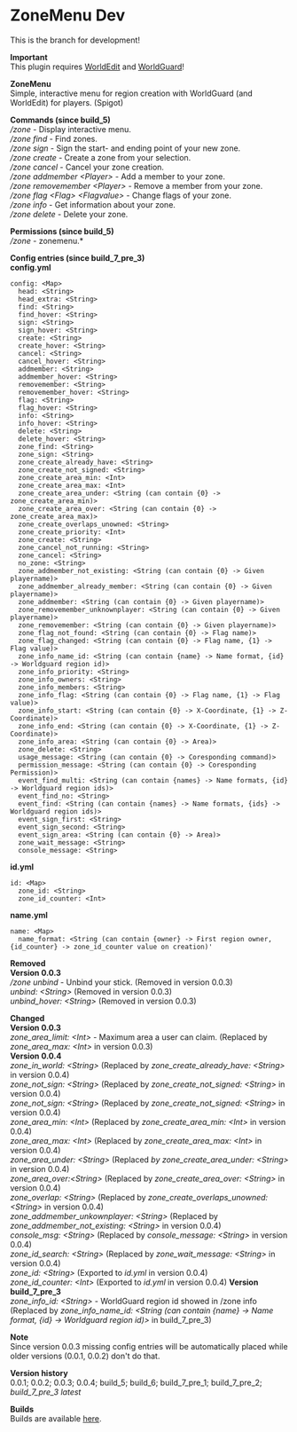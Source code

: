 # ZoneMenu Dev  
This is the branch for development!

**Important**  
This plugin requires [WorldEdit](https://github.com/sk89q/WorldEdit) and [WorldGuard](https://github.com/sk89q/WorldGuard)!

**ZoneMenu**  
Simple, interactive menu for region creation with WorldGuard (and WorldEdit) for players. (Spigot)

**Commands (since build_5)**  
*/zone* - Display interactive menu.  
*/zone find* - Find zones.  
*/zone sign* - Sign the start- and ending point of your new zone.  
*/zone create* - Create a zone from your selection.  
*/zone cancel* - Cancel your zone creation.  
*/zone addmember \<Player\>* - Add a member to your zone.  
*/zone removemember \<Player\>* - Remove a member from your zone.  
*/zone flag \<Flag\> \<Flagvalue\>* - Change flags of your zone.  
*/zone info* - Get information about your zone.  
*/zone delete* - Delete your zone.  

**Permissions (since build_5)**  
*/zone* - zonemenu.\*

**Config entries (since build_7_pre_3)**  
**config.yml**  
```
config: <Map>
  head: <String>
  head_extra: <String>
  find: <String>
  find_hover: <String>
  sign: <String>
  sign_hover: <String>
  create: <String>
  create_hover: <String>
  cancel: <String>
  cancel_hover: <String>
  addmember: <String>
  addmember_hover: <String>
  removemember: <String>
  removemember_hover: <String>
  flag: <String>
  flag_hover: <String>
  info: <String>
  info_hover: <String>
  delete: <String>
  delete_hover: <String>
  zone_find: <String>
  zone_sign: <String>
  zone_create_already_have: <String>
  zone_create_not_signed: <String>
  zone_create_area_min: <Int>
  zone_create_area_max: <Int>
  zone_create_area_under: <String (can contain {0} -> zone_create_area_min)>
  zone_create_area_over: <String (can contain {0} -> zone_create_area_max)>
  zone_create_overlaps_unowned: <String>
  zone_create_priority: <Int>
  zone_create: <String>
  zone_cancel_not_running: <String>
  zone_cancel: <String>
  no_zone: <String>
  zone_addmember_not_existing: <String (can contain {0} -> Given playername)>
  zone_addmember_already_member: <String (can contain {0} -> Given playername)>
  zone_addmember: <String (can contain {0} -> Given playername)>
  zone_removemember_unknownplayer: <String (can contain {0} -> Given playername)>
  zone_removemember: <String (can contain {0} -> Given playername)>
  zone_flag_not_found: <String (can contain {0} -> Flag name)>
  zone_flag_changed: <String (can contain {0} -> Flag name, {1} -> Flag value)>
  zone_info_name_id: <String (can contain {name} -> Name format, {id} -> Worldguard region id)>
  zone_info_priority: <String>
  zone_info_owners: <String>
  zone_info_members: <String>
  zone_info_flag: <String (can contain {0} -> Flag name, {1} -> Flag value)>
  zone_info_start: <String (can contain {0} -> X-Coordinate, {1} -> Z-Coordinate)>
  zone_info_end: <String (can contain {0} -> X-Coordinate, {1} -> Z-Coordinate)>
  zone_info_area: <String (can contain {0} -> Area)>
  zone_delete: <String>
  usage_message: <String (can contain {0} -> Coresponding command)>
  permission_message: <String (can contain {0} -> Coresponding Permission)>
  event_find_multi: <String (can contain {names} -> Name formats, {id} -> Worldguard region ids)>
  event_find_no: <String>
  event_find: <String (can contain {names} -> Name formats, {ids} -> Worldguard region ids)>
  event_sign_first: <String>
  event_sign_second: <String>
  event_sign_area: <String (can contain {0} -> Area)>
  zone_wait_message: <String>
  console_message: <String>
```
**id.yml**  
```
id: <Map>
  zone_id: <String>
  zone_id_counter: <Int>
```
**name.yml**  
```
name: <Map>
  name_format: <String (can contain {owner} -> First region owner, {id_counter} -> zone_id_counter value on creation)'
```

**Removed**  
**Version 0.0.3**  
*/zone unbind* - Unbind your stick. (Removed in version 0.0.3)  
*unbind: \<String\>* (Removed in version 0.0.3)  
*unbind_hover: \<String\>* (Removed in version 0.0.3)

**Changed**  
**Version 0.0.3**  
*zone_area_limit: \<Int\>* - Maximum area a user can claim. (Replaced by *zone_area_max: \<Int\>* in version 0.0.3)  
**Version 0.0.4**  
*zone_in_world: \<String\>* (Replaced by *zone_create_already_have: \<String\>* in version 0.0.4)  
*zone_not_sign: \<String\>* (Replaced by *zone_create_not_signed: \<String\>* in version 0.0.4)  
*zone_not_sign: \<String\>* (Replaced by *zone_create_not_signed: \<String\>* in version 0.0.4)  
*zone_area_min: \<Int\>* (Replaced by *zone_create_area_min: \<Int\>* in version 0.0.4)  
*zone_area_max: \<Int\>* (Replaced by *zone_create_area_max: \<Int\>* in version 0.0.4)  
*zone_area_under: \<String\>* (Replaced *by zone_create_area_under: \<String\>* in version 0.0.4)  
*zone_area_over:\<String\>* (Replaced by *zone_create_area_over: \<String\>* in version 0.0.4)  
*zone_overlap: \<String\>* (Replaced by *zone_create_overlaps_unowned: \<String\>* in version 0.0.4)  
*zone_addmember_unkownplayer: \<String\>* (Replaced by *zone_addmember_not_existing: \<String\>* in version 0.0.4)  
*console_msg: \<String\>* (Replaced by *console_message: \<String\>* in version 0.0.4)  
*zone_id_search: \<String\>* (Replaced by *zone_wait_message: \<String\>* in version 0.0.4)  
*zone_id: \<String\>* (Exported to *id.yml* in version 0.0.4)  
*zone_id_counter: \<Int\>* (Exported to *id.yml* in version 0.0.4)
**Version build\_7\_pre\_3**  
*zone_info_id: \<String\>* - WorldGuard region id showed in /zone info (Replaced by *zone_info_name_id: \<String (can contain {name} -> Name format, {id} -\> Worldguard region id)\>* in build\_7\_pre\_3)  

**Note**  
Since version 0.0.3 missing config entries will be automatically placed while older versions (0.0.1, 0.0.2) don't do that.

**Version history**  
0.0.1; 0.0.2; 0.0.3; 0.0.4; build\_5; build\_6; build\_7\_pre\_1; build\_7\_pre\_2; *build\_7\_pre\_3 latest*

**Builds**  
Builds are available [here](https://jenkins.joestr.xyz/job/ZoneMenu_Dev/).

